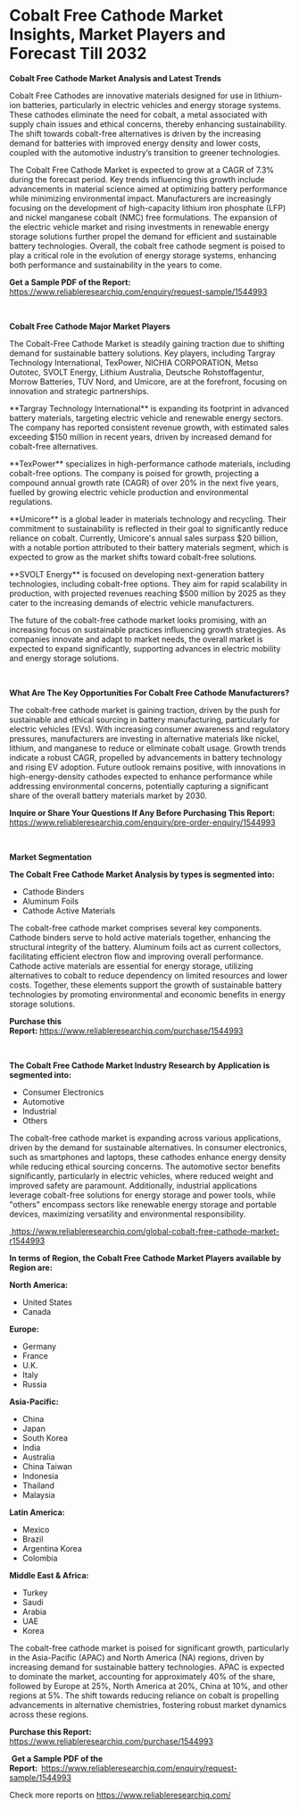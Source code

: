 <p><h1>Cobalt Free Cathode Market Insights, Market Players and Forecast Till 2032</h1></p><p><strong>Cobalt Free Cathode Market Analysis and Latest Trends</strong></p>
<p><p>Cobalt Free Cathodes are innovative materials designed for use in lithium-ion batteries, particularly in electric vehicles and energy storage systems. These cathodes eliminate the need for cobalt, a metal associated with supply chain issues and ethical concerns, thereby enhancing sustainability. The shift towards cobalt-free alternatives is driven by the increasing demand for batteries with improved energy density and lower costs, coupled with the automotive industry’s transition to greener technologies.</p><p>The Cobalt Free Cathode Market is expected to grow at a CAGR of 7.3% during the forecast period. Key trends influencing this growth include advancements in material science aimed at optimizing battery performance while minimizing environmental impact. Manufacturers are increasingly focusing on the development of high-capacity lithium iron phosphate (LFP) and nickel manganese cobalt (NMC) free formulations. The expansion of the electric vehicle market and rising investments in renewable energy storage solutions further propel the demand for efficient and sustainable battery technologies. Overall, the cobalt free cathode segment is poised to play a critical role in the evolution of energy storage systems, enhancing both performance and sustainability in the years to come.</p></p>
<p><strong>Get a Sample PDF of the Report:&nbsp;</strong> <a href="https://www.reliableresearchiq.com/enquiry/request-sample/1544993?utm_campaign=3503&utm_medium=2&utm_source=Github&utm_content=ia&utm_term=31032025&utm_id=cobalt-free-cathode">https://www.reliableresearchiq.com/enquiry/request-sample/1544993</a></p>
<p>&nbsp;</p>
<p><strong>Cobalt Free Cathode Major Market Players</strong></p>
<p><p>The Cobalt-Free Cathode Market is steadily gaining traction due to shifting demand for sustainable battery solutions. Key players, including Targray Technology International, TexPower, NICHIA CORPORATION, Metso Outotec, SVOLT Energy, Lithium Australia, Deutsche Rohstoffagentur, Morrow Batteries, TUV Nord, and Umicore, are at the forefront, focusing on innovation and strategic partnerships.</p><p>**Targray Technology International** is expanding its footprint in advanced battery materials, targeting electric vehicle and renewable energy sectors. The company has reported consistent revenue growth, with estimated sales exceeding $150 million in recent years, driven by increased demand for cobalt-free alternatives.</p><p>**TexPower** specializes in high-performance cathode materials, including cobalt-free options. The company is poised for growth, projecting a compound annual growth rate (CAGR) of over 20% in the next five years, fuelled by growing electric vehicle production and environmental regulations.</p><p>**Umicore** is a global leader in materials technology and recycling. Their commitment to sustainability is reflected in their goal to significantly reduce reliance on cobalt. Currently, Umicore's annual sales surpass $20 billion, with a notable portion attributed to their battery materials segment, which is expected to grow as the market shifts toward cobalt-free solutions.</p><p>**SVOLT Energy** is focused on developing next-generation battery technologies, including cobalt-free options. They aim for rapid scalability in production, with projected revenues reaching $500 million by 2025 as they cater to the increasing demands of electric vehicle manufacturers.</p><p>The future of the cobalt-free cathode market looks promising, with an increasing focus on sustainable practices influencing growth strategies. As companies innovate and adapt to market needs, the overall market is expected to expand significantly, supporting advances in electric mobility and energy storage solutions.</p></p>
<p>&nbsp;</p>
<p><strong>What Are The Key Opportunities For Cobalt Free Cathode Manufacturers?</strong></p>
<p><p>The cobalt-free cathode market is gaining traction, driven by the push for sustainable and ethical sourcing in battery manufacturing, particularly for electric vehicles (EVs). With increasing consumer awareness and regulatory pressures, manufacturers are investing in alternative materials like nickel, lithium, and manganese to reduce or eliminate cobalt usage. Growth trends indicate a robust CAGR, propelled by advancements in battery technology and rising EV adoption. Future outlook remains positive, with innovations in high-energy-density cathodes expected to enhance performance while addressing environmental concerns, potentially capturing a significant share of the overall battery materials market by 2030.</p></p>
<p><strong>Inquire or Share Your Questions If Any Before Purchasing This Report:</strong> <a href="https://www.reliableresearchiq.com/enquiry/pre-order-enquiry/1544993?utm_campaign=3503&utm_medium=2&utm_source=Github&utm_content=ia&utm_term=31032025&utm_id=cobalt-free-cathode">https://www.reliableresearchiq.com/enquiry/pre-order-enquiry/1544993</a></p>
<p>&nbsp;</p>
<p><strong>Market Segmentation</strong></p>
<p><strong>The Cobalt Free Cathode Market Analysis by types is segmented into:</strong></p>
<p><ul><li>Cathode Binders</li><li>Aluminum Foils</li><li>Cathode Active Materials</li></ul></p>
<p><p>The cobalt-free cathode market comprises several key components. Cathode binders serve to hold active materials together, enhancing the structural integrity of the battery. Aluminum foils act as current collectors, facilitating efficient electron flow and improving overall performance. Cathode active materials are essential for energy storage, utilizing alternatives to cobalt to reduce dependency on limited resources and lower costs. Together, these elements support the growth of sustainable battery technologies by promoting environmental and economic benefits in energy storage solutions.</p></p>
<p><strong>Purchase this Report:&nbsp;</strong><a href="https://www.reliableresearchiq.com/purchase/1544993?utm_campaign=3503&utm_medium=2&utm_source=Github&utm_content=ia&utm_term=31032025&utm_id=cobalt-free-cathode">https://www.reliableresearchiq.com/purchase/1544993</a></p>
<p>&nbsp;</p>
<p><strong>The Cobalt Free Cathode Market Industry Research by Application is segmented into:</strong></p>
<p><ul><li>Consumer Electronics</li><li>Automotive</li><li>Industrial</li><li>Others</li></ul></p>
<p><p>The cobalt-free cathode market is expanding across various applications, driven by the demand for sustainable alternatives. In consumer electronics, such as smartphones and laptops, these cathodes enhance energy density while reducing ethical sourcing concerns. The automotive sector benefits significantly, particularly in electric vehicles, where reduced weight and improved safety are paramount. Additionally, industrial applications leverage cobalt-free solutions for energy storage and power tools, while "others" encompass sectors like renewable energy storage and portable devices, maximizing versatility and environmental responsibility.</p></p>
<p><a href="https://www.reliableresearchiq.com/global-cobalt-free-cathode-market-r1544993?utm_campaign=3503&utm_medium=2&utm_source=Github&utm_content=ia&utm_term=31032025&utm_id=cobalt-free-cathode">&nbsp;https://www.reliableresearchiq.com/global-cobalt-free-cathode-market-r1544993</a></p>
<p><strong>In terms of Region, the Cobalt Free Cathode Market Players available by Region are:</strong></p>
<p>
    <p> <strong> North America: </strong>
        <ul>
            <li>United States</li>
            <li>Canada</li>
        </ul>
        </p> 
    <p> <strong> Europe: </strong>
        <ul>
            <li>Germany</li>
            <li>France</li>
            <li>U.K.</li>
            <li>Italy</li>
            <li>Russia</li>
        </ul>
        </p> 
    <p> <strong> Asia-Pacific: </strong>
        <ul>
            <li>China</li>
            <li>Japan</li>
            <li>South Korea</li>
            <li>India</li>
            <li>Australia</li>
            <li>China Taiwan</li>
            <li>Indonesia</li>
            <li>Thailand</li>
            <li>Malaysia</li>
        </ul>
        </p> 
    <p> <strong> Latin America: </strong>
        <ul>
            <li>Mexico</li>
            <li>Brazil</li>
            <li>Argentina Korea</li>
            <li>Colombia</li>
        </ul>
        </p> 
    <p> <strong> Middle East & Africa: </strong>
        <ul>
            <li>Turkey</li>
            <li>Saudi</li>
            <li>Arabia</li>
            <li>UAE</li>
            <li>Korea</li>
        </ul>
    </p>
    </p>
<p><p>The cobalt-free cathode market is poised for significant growth, particularly in the Asia-Pacific (APAC) and North America (NA) regions, driven by increasing demand for sustainable battery technologies. APAC is expected to dominate the market, accounting for approximately 40% of the share, followed by Europe at 25%, North America at 20%, China at 10%, and other regions at 5%. The shift towards reducing reliance on cobalt is propelling advancements in alternative chemistries, fostering robust market dynamics across these regions.</p></p>
<p><strong>Purchase this Report: </strong><a href="https://www.reliableresearchiq.com/purchase/1544993?utm_campaign=3503&utm_medium=2&utm_source=Github&utm_content=ia&utm_term=31032025&utm_id=cobalt-free-cathode">https://www.reliableresearchiq.com/purchase/1544993</a></p>
<p>&nbsp;<strong>Get a Sample PDF of the Report:&nbsp;&nbsp;</strong><a href="https://www.reliableresearchiq.com/enquiry/request-sample/1544993?utm_campaign=3503&utm_medium=2&utm_source=Github&utm_content=ia&utm_term=31032025&utm_id=cobalt-free-cathode">https://www.reliableresearchiq.com/enquiry/request-sample/1544993</a></p>
<p><strong></strong></p>
<p>Check more reports on <a href="https://www.reliableresearchiq.com/?utm_campaign=3503&utm_medium=2&utm_source=Github&utm_content=ia&utm_term=31032025&utm_id=cobalt-free-cathode">https://www.reliableresearchiq.com/</a></p>